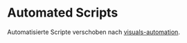 # Automated Scripts

Automatisierte Scripte verschoben nach [visuals-automation](https://github.com/nzzdev/visuals-automation).